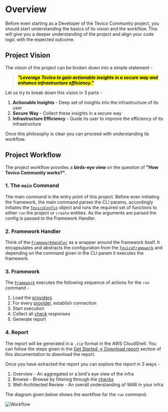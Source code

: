 # Overview

Before even starting as a Developer of the Tevico Community project, you should start understanding the basics of its vision and the workflow. This will give you a deeper understanding of the project and align your code logic with the expected outcome.

## Project Vision

The vision of the project can be broken down into a simple statement - 

> <mark>***"Leverage Tevico to gain actionable insights in a secure way and enhance infrastructure efficiency."***</mark>

Let us try to break down this vision in 3 parts -

1. **Actionable Insights** - Deep set of insights into the infrastructure of its user
2. **Secure Way** - Collect these insights in a secure way
3. **Infrastructure Efficiency** - Guide its user to improve the efficiency of its infrastructure

Once this philosophy is clear you can proceed with understanding its workflow.

## Project Workflow

The project workflow provides a **birds-eye view** on the question of **"How Tevico Community works?"**. 

### 1. The `main` Command

The main command is the entry point of this project. Before even initiating the framework, the main command parses the CLI params, accordingly initiates the [`TevicoConfig`](https://github.com/comprinnotech/tevico-community/blob/8af9e0596f1b010712c657d12cacdf86888bbdf3/tevico/engine/configs/config.py#L34) object and runs the required set of functions to either `run` the project or `create` entities. As the arguments are parsed the config is passed to the Framework Handler.

### 2. Framework Handler

Think of the [`FrameworkHandler`](https://github.com/comprinnotech/tevico-community/blob/main/tevico/engine/handler.py) as a wrapper around the framework itself. It encapsulates and abstracts the configuration from the [`TevicoFramework`](https://github.com/comprinnotech/tevico-community/blob/8af9e0596f1b010712c657d12cacdf86888bbdf3/tevico/engine/framework.py#L19) and depending on the command given in the CLI param it executes the framework.

### 3. Framework

The [`Framework`](https://github.com/comprinnotech/tevico-community/blob/8af9e0596f1b010712c657d12cacdf86888bbdf3/tevico/engine/framework.py#L262) executes the following sequence of actions for the `run` command -

1. Load the [providers](../entities/provider.md)
2. For every [provider](../entities/provider.md), establish connection
3. Start execution
4. Collect all [check](../entities/check.md) responses
5. Generate report

### 4. Report

The report will be generated in a `.zip` format in the AWS CloudShell. You can follow the steps given in the [Get Started -> Download report](../../index.md#download-report) section of this documentation to download the report.

Once you have extracted the report you can explore the report in 3 ways -

1. Overview - An aggregated or a bird's eye view of the infra
2. Browse - Browse by filtering through the [checks](../entities/check.md)
3. Well-Architected Review - An overall understanding of WAR in your infra

The diagram given below shows the workflow for the `run` command.

![Workflow](https://assets.tevi.co/COMMUNITY/workflow.png)